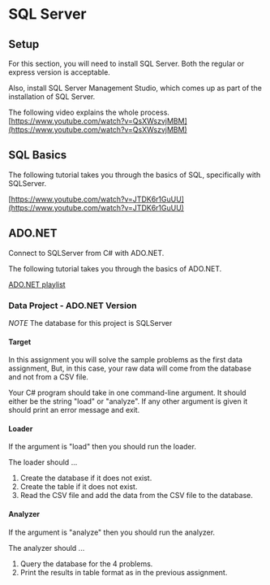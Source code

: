 # SQL Server

## Setup

For this section, you will need to install SQL Server. Both the regular or express version is acceptable.

Also, install SQL Server Management Studio, which comes up as part of the installation of SQL Server.

The following video explains the whole process.
[https://www.youtube.com/watch?v=QsXWszvjMBM](https://www.youtube.com/watch?v=QsXWszvjMBM)

## SQL Basics

The following tutorial takes you through the basics of SQL, specifically with SQLServer.

[https://www.youtube.com/watch?v=JTDK6r1GuUU](https://www.youtube.com/watch?v=JTDK6r1GuUU)

## ADO.NET

Connect to SQLServer from C# with ADO.NET.

The following tutorial takes you through the basics of ADO.NET.

[ADO.NET playlist](https://www.youtube.com/watch?v=RriFg1AFoT0&list=PLWPirh4EWFpFMkh4NFDzascBGWJ-E3zO8)

### Data Project - ADO.NET Version

*NOTE* The database for this project is SQLServer

#### Target
In this assignment you will solve the sample problems as the first data assignment, But, in this case, your raw data will come from the database and not from a CSV file.

Your C# program should take in one command-line argument. It should either be the string "load" or "analyze". If any other argument is given it should print an error message and exit.

#### Loader

If the argument is "load" then you should run the loader.

The loader should ...
1. Create the database if it does not exist.
2. Create the table if it does not exist.
2. Read the CSV file and add the data from the CSV file to the database.

#### Analyzer

If the argument is "analyze" then you should run the analyzer.

The analyzer should ...
1. Query the database for the 4 problems.
2. Print the results in table format as in the previous assignment.
